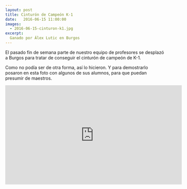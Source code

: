 ```yaml
---
layout: post
title: Cinturón de Campeón K-1
date:   2016-06-15 11:00:00
images:
  - 2016-06-15-cinturon-k1.jpg
excerpt:
  Ganado por Álex Lutic en Burgos
---
```

El pasado fin de semana parte de nuestro equipo de profesores se desplazó a
Burgos para tratar de conseguir el cinturón de campeón de K-1.

Como no podía ser de otra forma, así lo hicieron. Y para demostrarlo posaron en
esta foto con algunos de sus alumnos, para que puedan presumir de maestros.

<div class="video-container">
  <iframe width="560" height="315" src="https://www.youtube.com/embed/a-Fvao2E1Mg?rel=0" frameborder="0" allowfullscreen></iframe>
</div>
